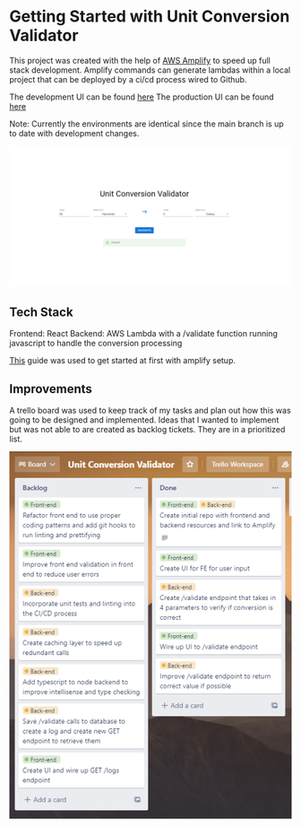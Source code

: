 # Getting Started with Unit Conversion Validator

This project was created with the help of [AWS Amplify](https://aws.amazon.com/amplify/) to speed up full stack development. Amplify commands can generate lambdas within a local project that can be deployed by a ci/cd process wired to Github.

The development UI can be found [here](https://develop.d33bggktt1jq4h.amplifyapp.com/)
The production UI can be found [here](https://main.d33bggktt1jq4h.amplifyapp.com/)

Note: Currently the environments are identical since the main branch is up to date with development changes.

![Screenshot](UnitConversionValidator.PNG)

## Tech Stack

Frontend: React
Backend: AWS Lambda with a /validate function running javascript to handle the conversion processing

[This](https://beabetterdev.com/2021/10/28/aws-amplify-setup-react/) guide was used to get started at first with amplify setup.

## Improvements

A trello board was used to keep track of my tasks and plan out how this was going to be designed and implemented. Ideas that I wanted to implement but was not able to are created as backlog tickets. They are in a prioritized list. 

![Screenshot](TrelloBoard.PNG)
